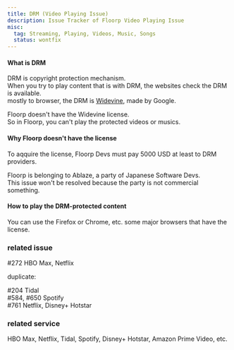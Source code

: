 ```yaml
---
title: DRM (Video Playing Issue)
description: Issue Tracker of Floorp Video Playing Issue
misc:
  tag: Streaming, Playing, Videos, Music, Songs
  status: wontfix
---
```


#### What is DRM

DRM is copyright protection mechanism.\
When you try to play content that is with DRM, the websites check the DRM is available.\
mostly to browser, the DRM is [Widevine](https://www.widevine.com/), made by Google.

Floorp doesn't have the Widevine license.\
So in Floorp, you can't play the protected videos or musics.

#### Why Floorp doesn't have the license

To aqquire the license, Floorp Devs must pay 5000 USD at least to DRM providers.

Floorp is belonging to Ablaze, a party of Japanese Software Devs.\
This issue won't be resolved because the party is not commercial something.

#### How to play the DRM-protected content

You can use the Firefox or Chrome, etc. some major browsers that have the license.

### related issue

#272 HBO Max, Netflix

duplicate:

#204 Tidal\
#584, #650 Spotify\
#761 Netflix, Disney+ Hotstar

### related service

HBO Max, Netflix, Tidal, Spotify, Disney+ Hotstar, Amazon Prime Video, etc.
